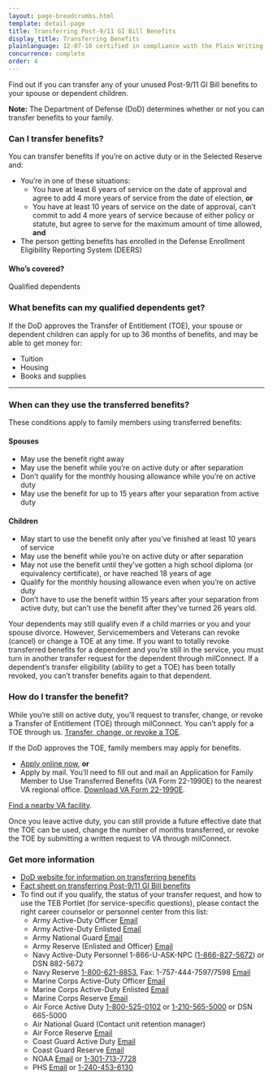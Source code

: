 ```yaml
---
layout: page-breadcrumbs.html
template: detail-page
title: Transferring Post-9/11 GI Bill Benefits
display_title: Transferring Benefits
plainlanguage: 12-07-16 certified in compliance with the Plain Writing Act
concurrence: complete
order: 4
---
```



<div itemscope itemtype="http://schema.org/FAQPage">
<div itemprop="description" class="va-introtext">

Find out if you can transfer any of your unused Post-9/11 GI Bill benefits to your spouse or dependent children.

**Note:** The Department of Defense (DoD) determines whether or not you can transfer benefits to your family.

</div>

<div class="feature" markdown="1">

<div itemscope itemtype="http://schema.org/Question">

<h3 itemprop="name">Can I transfer benefits?</h3>
<div itemprop="acceptedAnswer" itemscope itemtype="http://schema.org/Answer">
<div itemprop="text">

You can transfer benefits if you’re on active duty or in the Selected Reserve and:
  - You’re in one of these situations:
     - You have at least 6 years of service on the date of approval and agree to add 4 more years of service from the date of election, **or**
     - You have at least 10 years of service on the date of approval, can’t commit to add 4 more years of service because of either policy or statute, but agree to serve for the maximum amount of time allowed, **and**
  - The person getting benefits has enrolled in the Defense Enrollment Eligibility Reporting System (DEERS)

  </div>
  </div>
  </div>

<div itemscope itemtype="http://schema.org/Question">

<h4 itemprop="name">Who’s covered?</h4>
<div itemprop="acceptedAnswer" itemscope itemtype="http://schema.org/Answer">
<div itemprop="text">

Qualified dependents

</div>
</div>
</div>
</div>
</div>

<div itemscope itemtype="http://schema.org/Question">

<h3 itemprop="name">What benefits can my qualified dependents get?</h3>
<div itemprop="acceptedAnswer" itemscope itemtype="http://schema.org/Answer">
<div itemprop="text">

If the DoD approves the Transfer of Entitlement (TOE), your spouse or dependent children can apply for up to 36 months of benefits, and may be able to get money for:

- Tuition
- Housing
- Books and supplies

</div>
</div>
</div>

------

<div itemscope itemtype="http://schema.org/Question">

<h3 itemprop="name">When can they use the transferred benefits?</h3>
<div itemprop="acceptedAnswer" itemscope itemtype="http://schema.org/Answer">
<div itemprop="text">

These conditions apply to family members using transferred benefits:

#### Spouses
- May use the benefit right away
- May use the benefit while you’re on active duty or after separation
- Don’t qualify for the monthly housing allowance while you’re on active duty
- May use the benefit for up to 15 years after your separation from active duty

#### Children
- May start to use the benefit only after you’ve finished at least 10 years of service
- May use the benefit while you’re on active duty or after separation
- May not use the benefit until they’ve gotten a high school diploma (or equivalency certificate), or have reached 18 years of age
- Qualify for the monthly housing allowance even when you’re on active duty
- Don’t have to use the benefit within 15 years after your separation from active duty, but can’t use the benefit after they’ve turned 26 years old.


Your dependents may still qualify even if a child marries or you and your spouse divorce. However, Servicemembers and Veterans can revoke (cancel) or change a TOE at any time. If you want to totally revoke transferred benefits for a dependent and you’re still in the service, you must turn in another transfer request for the dependent through milConnect. If a dependent’s transfer eligibility (ability to get a TOE) has been totally revoked, you can’t transfer benefits again to that dependent.

</div>
</div>
</div>

<div itemscope itemtype="http://schema.org/Question">

<h3 itemprop="name">How do I transfer the benefit?</h3>
<div itemprop="acceptedAnswer" itemscope itemtype="http://schema.org/Answer">
<div itemprop="text">

While you’re still on active duty, you’ll request to transfer, change, or revoke a Transfer of Entitlement (TOE) through milConnect. You can’t apply for a TOE through us. [Transfer, change, or revoke a TOE](https://www.dmdc.osd.mil/milconnect/).

If the DoD approves the TOE, family members may apply for benefits.

- [Apply online now](/education/apply-for-education-benefits/application/1990e/introduction), **or**
- Apply by mail. You’ll need to fill out and mail an Application for Family Member to Use Transferred Benefits (VA Form 22-1990E) to the nearest VA regional office. [Download VA Form 22-1990E](https://www.vba.va.gov/pubs/forms/VBA-22-1990e-ARE.pdf).

[Find a nearby VA facility](/facilities/).

Once you leave active duty, you can still provide a future effective date that the TOE can be used, change the number of months transferred, or revoke the TOE by submitting a written request to VA through milConnect.

</div>
</div>
</div>

<div itemscope itemtype="http://schema.org/Question">

<h3 itemprop="name">Get more information</h3>
<div itemprop="acceptedAnswer" itemscope itemtype="http://schema.org/Answer">
<div itemprop="text">

- [DoD website for information on transferring benefits](http://archive.defense.gov/Home/Features/2009/0409_gibill/)
- [Fact sheet on transferring Post-9/11 GI Bill benefits](http://www.benefits.va.gov/gibill/docs/factsheets/Transferability_Factsheet.pdf)
- To find out if you qualify, the status of your transfer request, and how to use the TEB Portlet (for service-specific questions), please contact the right career counselor or personnel center from this list:
  - Army Active-Duty Officer  [Email](mailto:usarmy.knox.hrc.mbx.tagd-post-911-gi-bill@mail.mil)
  - Army Active-Duty Enlisted  [Email](mailto:usarmy.knox.hrc.mbx.tagd-post-911-gi-bill@mail.mil)
  - Army National Guard  [Email](mailto:ng.robinson.ngb-arng-pec.mbx.arng-hrm-o-gi-bill-ch33@mail.mil)
  - Army Reserve (Enlisted and Officer)  [Email](mailto:usarmy.knox.hrc.mbx.tagd-post-911-gi-bill@mail.mil)
  - Navy Active-Duty Personnel  1-866-U-ASK-NPC (<a href="tel:+18668275672">1-866-827-5672</a>) or DSN 882-5672
  - Navy Reserve  <a href="tel:+18006218853">1-800-621-8853</a>, Fax: 1-757-444-7597/7598  [Email](mailto:cnrfc_post911gibill@navy.mil)
  - Marine Corps Active-Duty Officer  [Email](mailto:Angelo.Valadez@usmc.mil)
  - Marine Corps Active-Duty Enlisted  [Email](mailto:Michael.A.Peck@usmc.mil)
  - Marine Corps Reserve  [Email](mailto:smb_manpower.cmt@usmc.mil)
  - Air Force Active Duty  <a href="tel:+18005250102">1-800-525-0102</a> or <a href="tel:12105655000">1-210-565-5000</a> or DSN 665-5000
  - Air National Guard  (Contact unit retention manager)
  - Air Force Reserve  [Email](mailto:julia.williamson@us.af.mil)
  - Coast Guard Active Duty  [Email](mailto:reidus.stokes@uscg.mil)
  - Coast Guard Reserve  [Email](mailto:reserveVAeducation@uscg.mil)
  - NOAA  [Email](mailto:Gregory.Raymond@noaa.gov) or <a href="tel:13017137728">1-301-713-7728</a>
  - PHS  [Email](mailto:OCCOHelpdesk@hhs.gov) or <a href="tel:12404536130">1-240-453-6130</a>

</div>
</div>
</div>
